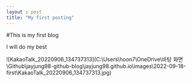 ```yaml
---
layout : post
title: "My first posting"
---
```


#This is my first blog

I will do my best

![KakaoTalk_20220906_134737313](C:\Users\hoon7\OneDrive\바탕 화면\Github\jayjung98-github-blog\jayjung98.github.io\images\2022-09-18-first\KakaoTalk_20220906_134737313.jpg)
